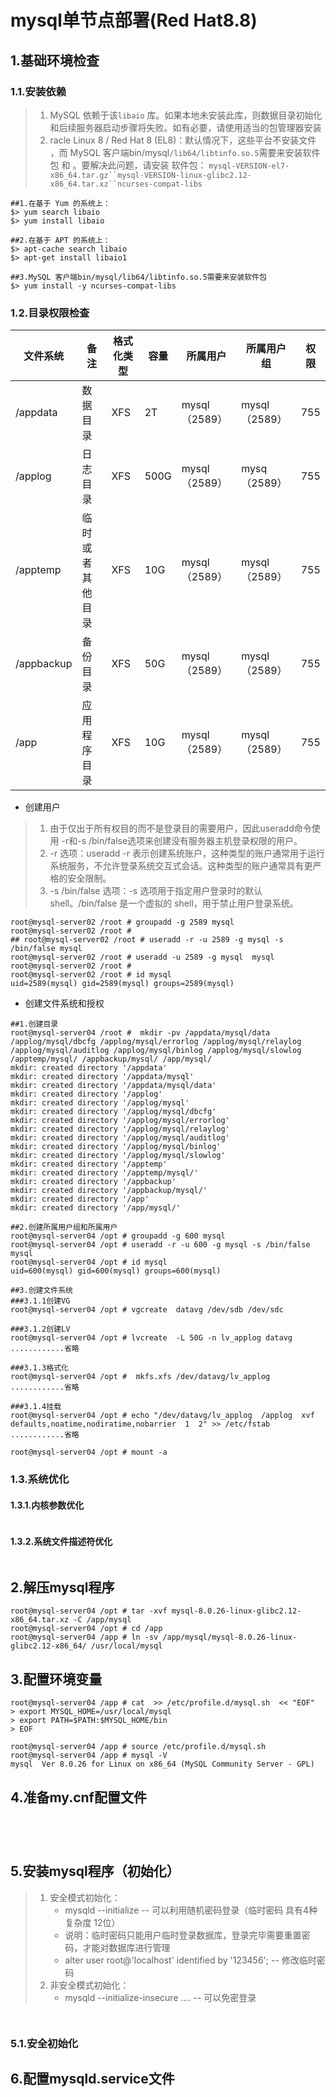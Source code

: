 # mysql单节点部署(Red Hat8.8)

## 1.基础环境检查

### 1.1.安装依赖

> 1. MySQL 依赖于该`libaio` 库。如果本地未安装此库，则数据目录初始化和后续服务器启动步骤将失败。如有必要，请使用适当的包管理器安装
> 2. racle Linux 8 / Red Hat 8 (EL8)：默认情况下，这些平台不安装文件 ，而 MySQL 客户端bin/mysql`/lib64/libtinfo.so.5`需要来安装软件包 和 。要解决此问题，请安装 软件包： `mysql-VERSION-el7-x86_64.tar.gz``mysql-VERSION-linux-glibc2.12-x86_64.tar.xz``ncurses-compat-libs`

~~~shell
##1.在基于 Yum 的系统上：
$> yum search libaio 
$> yum install libaio 

##2.在基于 APT 的系统上：
$> apt-cache search libaio 
$> apt-get install libaio1 

##3.MySQL 客户端bin/mysql/lib64/libtinfo.so.5需要来安装软件包 
$> yum install -y ncurses-compat-libs
~~~

### 1.2.目录权限检查

| 文件系统   | 备注             | 格式化类型 | 容量 | 所属用户      | 所属用户组    | 权限 |
| ---------- | ---------------- | ---------- | ---- | ------------- | ------------- | ---- |
| /appdata   | 数据目录         | XFS        | 2T   | mysql（2589） | mysql（2589） | 755  |
| /applog    | 日志目录         | XFS        | 500G | mysql（2589） | mysq（2589）  | 755  |
| /apptemp   | 临时或者其他目录 | XFS        | 10G  | mysql（2589） | mysql（2589） | 755  |
| /appbackup | 备份目录         | XFS        | 50G  | mysql（2589） | mysql（2589） | 755  |
| /app       | 应用程序目录     | XFS        | 10G  | mysql（2589） | mysql（2589） | 755  |

- 创建用户

> 1. 由于仅出于所有权目的而不是登录目的需要用户，因此useradd命令使用 -r和-s /bin/false选项来创建没有服务器主机登录权限的用户。
> 2. -r 选项：useradd -r 表示创建系统账户，这种类型的账户通常用于运行系统服务，不允许登录系统交互式会话。这种类型的账户通常具有更严格的安全限制。
> 3. -s /bin/false 选项：-s 选项用于指定用户登录时的默认 shell。/bin/false 是一个虚拟的 shell，用于禁止用户登录系统。

~~~shell
root@mysql-server02 /root # groupadd -g 2589 mysql
root@mysql-server02 /root # 
## root@mysql-server02 /root # useradd -r -u 2589 -g mysql -s /bin/false mysql
root@mysql-server02 /root # useradd -u 2589 -g mysql  mysql
root@mysql-server02 /root # 
root@mysql-server02 /root # id mysql 
uid=2589(mysql) gid=2589(mysql) groups=2589(mysql)
~~~

- 创建文件系统和授权

~~~shell
##1.创建目录
root@mysql-server04 /root #  mkdir -pv /appdata/mysql/data /applog/mysql/dbcfg /applog/mysql/errorlog /applog/mysql/relaylog /applog/mysql/auditlog /applog/mysql/binlog /applog/mysql/slowlog /apptemp/mysql/ /appbackup/mysql/ /app/mysql/
mkdir: created directory '/appdata'
mkdir: created directory '/appdata/mysql'
mkdir: created directory '/appdata/mysql/data'
mkdir: created directory '/applog'
mkdir: created directory '/applog/mysql'
mkdir: created directory '/applog/mysql/dbcfg'
mkdir: created directory '/applog/mysql/errorlog'
mkdir: created directory '/applog/mysql/relaylog'
mkdir: created directory '/applog/mysql/auditlog'
mkdir: created directory '/applog/mysql/binlog'
mkdir: created directory '/applog/mysql/slowlog'
mkdir: created directory '/apptemp'
mkdir: created directory '/apptemp/mysql/'
mkdir: created directory '/appbackup'
mkdir: created directory '/appbackup/mysql/'
mkdir: created directory '/app'
mkdir: created directory '/app/mysql/'

##2.创建所属用户组和所属用户
root@mysql-server04 /opt # groupadd -g 600 mysql 
root@mysql-server04 /opt # useradd -r -u 600 -g mysql -s /bin/false mysql 
root@mysql-server04 /opt # id mysql
uid=600(mysql) gid=600(mysql) groups=600(mysql)

##3.创建文件系统
###3.1.1创建VG
root@mysql-server04 /opt # vgcreate  datavg /dev/sdb /dev/sdc

###3.1.2创建LV
root@mysql-server04 /opt # lvcreate  -L 50G -n lv_applog datavg 
............省略

###3.1.3格式化
root@mysql-server04 /opt #  mkfs.xfs /dev/datavg/lv_applog
............省略

###3.1.4挂载
root@mysql-server04 /opt # echo "/dev/datavg/lv_applog  /applog  xvf  defaults,noatime,nodiratime,nobarrier  1  2" >> /etc/fstab 
............省略

root@mysql-server04 /opt # mount -a
~~~

### 1.3.系统优化

#### 1.3.1.内核参数优化

~~~shell

~~~

#### 1.3.2.系统文件描述符优化

~~~shell

~~~

## 2.解压mysql程序

~~~shell
root@mysql-server04 /opt # tar -xvf mysql-8.0.26-linux-glibc2.12-x86_64.tar.xz -C /app/mysql
root@mysql-server04 /opt # cd /app
root@mysql-server04 /app # ln -sv /app/mysql/mysql-8.0.26-linux-glibc2.12-x86_64/ /usr/local/mysql
~~~

## 3.配置环境变量

~~~shell
root@mysql-server04 /app # cat  >> /etc/profile.d/mysql.sh  << "EOF"
> export MYSQL_HOME=/usr/local/mysql
> export PATH=$PATH:$MYSQL_HOME/bin
> EOF

root@mysql-server04 /app # source /etc/profile.d/mysql.sh
root@mysql-server04 /app # mysql -V
mysql  Ver 8.0.26 for Linux on x86_64 (MySQL Community Server - GPL)
~~~

## 4.准备my.cnf配置文件

~~~shell




~~~

## 5.安装mysql程序（初始化）

> 1. 安全模式初始化：
>    - mysqld --initialize               -- 可以利用随机密码登录（临时密码 具有4种复杂度 12位）
>    -    说明：临时密码只能用户临时登录数据库，登录完毕需要重置密码，才能对数据库进行管理
>    -    alter user root@'localhost' identified by '123456';    -- 修改临时密码
> 2. 非安全模式初始化：
>    -  mysqld --initialize-insecure ....   -- 可以免密登录

~~~shell


~~~

### 5.1.安全初始化





## 6.配置mysqld.service文件

